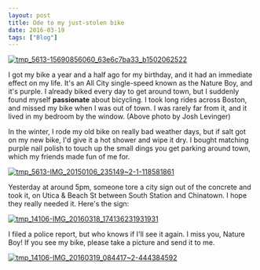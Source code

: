 ```yaml
---
layout: post
title: Ode to my just-stolen bike
date: 2016-03-19
tags: ["Blog"]
---
```


[![tmp_5613-15690856060_63e6c7ba33_b1502062522](tmp_5613-15690856060_63e6c7ba33_b1502062522-1024x678.jpg)](http://unterbahn.com/wp-content/uploads/2016/03/tmp_5613-15690856060_63e6c7ba33_b1502062522.jpg)

I got my bike a year and a half ago for my birthday, and it had an immediate effect on my life. It's an All City single-speed known as the Nature Boy, and it's purple. I already biked every day to get around town, but I suddenly found myself **passionate** about bicycling. I took long rides across Boston, and missed my bike when I was out of town. I was rarely far from it, and it lived in my bedroom by the window. (Above photo by Josh Levinger)

In the winter, I rode my old bike on really bad weather days, but if salt got on my new bike, I'd give it a hot shower and wipe it dry. I bought matching purple nail polish to touch up the small dings you get parking around town, which my friends made fun of me for.

[![tmp_5613-IMG_20150106_235149~2-1-118581861](tmp_5613-IMG_20150106_2351492-1-118581861-1024x758.jpg)](http://unterbahn.com/wp-content/uploads/2016/03/tmp_5613-IMG_20150106_2351492-1-118581861.jpg)

Yesterday at around 5pm, someone tore a city sign out of the concrete and took it, on Utica & Beach St between South Station and Chinatown. I hope they really needed it. Here's the sign:

[![tmp_14106-IMG_20160318_174136231931931](tmp_14106-IMG_20160318_174136231931931-1024x758.jpg)](http://unterbahn.com/wp-content/uploads/2016/03/tmp_14106-IMG_20160318_174136231931931.jpg)

I filed a police report, but who knows if I'll see it again. I miss you, Nature Boy! If you see my bike, please take a picture and send it to me.

[![tmp_14106-IMG_20160319_084417~2-444384592](tmp_14106-IMG_20160319_0844172-444384592-1024x758.jpg)](http://unterbahn.com/wp-content/uploads/2016/03/tmp_14106-IMG_20160319_0844172-444384592.jpg)
